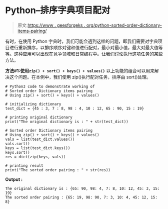 # Python–排序字典项目配对

> 原文:[https://www . geesforgeks . org/python-sorted-order-dictionary-items-pairing/](https://www.geeksforgeeks.org/python-sorted-order-dictionary-items-pairing/)

有时，在使用 Python 字典时，我们可能会遇到这样的问题，即我们需要对字典项目进行重新排序，以排序顺序对键和值进行配对，最小对最小值，最大对最大值等等。这种应用可以出现在竞争领域和日常编程中。让我们讨论执行这项任务的某些方法。

**方法#1:使用`zip() + sort() + keys() + values()`**
以上功能的组合可以用来解决这个问题。在本例中，我们使用 zip()执行配对任务，排序由 sort()处理。

```
# Python3 code to demonstrate working of 
# Sorted order Dictionary items pairing
# Using zip() + sort() + keys() + values()

# initializing dictionary
test_dict = {45 : 3, 7 : 8, 98 : 4, 10 : 12, 65 : 90, 15 : 19}

# printing original dictionary
print("The original dictionary is : " + str(test_dict))

# Sorted order Dictionary items pairing
# Using zip() + sort() + keys() + values()
vals = list(test_dict.values())
vals.sort()
keys = list(test_dict.keys())
keys.sort()
res = dict(zip(keys, vals))

# printing result 
print("The sorted order pairing : " + str(res)) 
```

**Output :**

```
The original dictionary is : {65: 90, 98: 4, 7: 8, 10: 12, 45: 3, 15: 19}
The sorted order pairing : {65: 19, 98: 90, 7: 3, 10: 4, 45: 12, 15: 8}

```